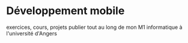 # Développement mobile 
exercices, cours, projets publier tout au long de mon M1 informatique à l'université d'Angers
